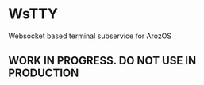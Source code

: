 # WsTTY
Websocket based terminal subservice for ArozOS

## WORK IN PROGRESS. DO NOT USE IN PRODUCTION
